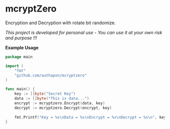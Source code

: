 # mcryptZero
Encryption and Decryption with rotate bit randomize.

*This project is developed for personal use - You can use it at your own risk and purpose !!!*

**Example Usage**

```go
package main

import (
	"fmt"
	"github.com/authapon/mcryptzero"
)

func main() {
	key := []byte("Secret Key")
	data := []byte("This is data...")
	encrypt := mcryptzero.Encrypt(data, key)
	decrypt := mcryptzero.Decrypt(encrypt, key)
	
	fmt.Printf("Key = %s\nData = %s\nEncrypt = %v\nDecrypt = %s\n", key, data, encrypt, decrypt)
}
```
